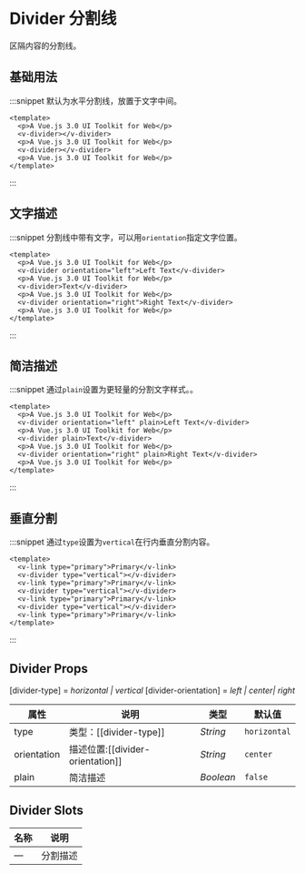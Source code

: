 # Divider 分割线

区隔内容的分割线。

## 基础用法

:::snippet 默认为水平分割线，放置于文字中间。

```vue
<template>
  <p>A Vue.js 3.0 UI Toolkit for Web</p>
  <v-divider></v-divider>
  <p>A Vue.js 3.0 UI Toolkit for Web</p>
  <v-divider></v-divider>
  <p>A Vue.js 3.0 UI Toolkit for Web</p>
</template>
```

:::

## 文字描述

:::snippet 分割线中带有文字，可以用`orientation`指定文字位置。

```vue
<template>
  <p>A Vue.js 3.0 UI Toolkit for Web</p>
  <v-divider orientation="left">Left Text</v-divider>
  <p>A Vue.js 3.0 UI Toolkit for Web</p>
  <v-divider>Text</v-divider>
  <p>A Vue.js 3.0 UI Toolkit for Web</p>
  <v-divider orientation="right">Right Text</v-divider>
  <p>A Vue.js 3.0 UI Toolkit for Web</p>
</template>
```

:::

## 简洁描述

:::snippet 通过`plain`设置为更轻量的分割文字样式。。

```vue
<template>
  <p>A Vue.js 3.0 UI Toolkit for Web</p>
  <v-divider orientation="left" plain>Left Text</v-divider>
  <p>A Vue.js 3.0 UI Toolkit for Web</p>
  <v-divider plain>Text</v-divider>
  <p>A Vue.js 3.0 UI Toolkit for Web</p>
  <v-divider orientation="right" plain>Right Text</v-divider>
  <p>A Vue.js 3.0 UI Toolkit for Web</p>
</template>
```

:::

## 垂直分割

:::snippet 通过`type`设置为`vertical`在行内垂直分割内容。

```vue
<template>
  <v-link type="primary">Primary</v-link>
  <v-divider type="vertical"></v-divider>
  <v-link type="primary">Primary</v-link>
  <v-divider type="vertical"></v-divider>
  <v-link type="primary">Primary</v-link>
  <v-divider type="vertical"></v-divider>
  <v-link type="primary">Primary</v-link>
</template>
```

:::

## Divider Props

[divider-type] = _horizontal \| vertical_
[divider-orientation] = _left \| center\| right_

| 属性        | 说明                             | 类型      | 默认值       |
| ----------- | -------------------------------- | --------- | ------------ |
| type        | 类型：[[divider-type]]           | _String_  | `horizontal` |
| orientation | 描述位置:[[divider-orientation]] | _String_  | `center`     |
| plain       | 简洁描述                         | _Boolean_ | `false`      |

## Divider Slots

| 名称 | 说明     |
| ---- | -------- |
| —    | 分割描述 |
